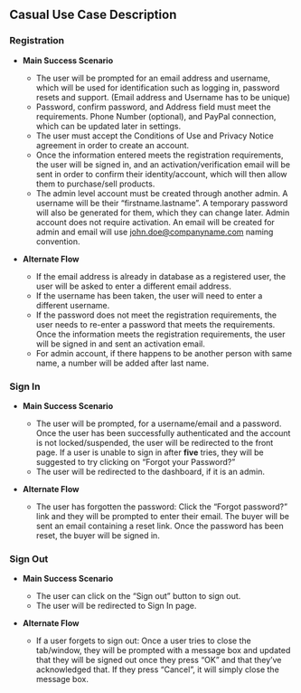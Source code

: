 ## Casual Use Case Description

### Registration

* **Main Success Scenario**
  * The user will be prompted for an email address and username, which will be used for identification such as logging in, password resets and support. (Email address and Username has to be unique)
  * Password, confirm password, and Address field must meet the requirements. Phone Number (optional), and PayPal connection, which can be updated later in settings.
  * The user must accept the Conditions of Use and Privacy Notice agreement in order to create an account. 
  * Once the information entered meets the registration requirements, the user will be signed in, and an activation/verification email will be sent in order to confirm their identity/account, which will then allow them to purchase/sell products.
  * The admin level account must be created through another admin. A username will be their “firstname.lastname”.  A temporary password will also be generated for them, which they can change later. Admin account does not require activation. An email will be created for admin and email will use john.doe@companyname.com naming convention.

* **Alternate Flow**
  * If the email address is already in database as a registered user, the user will be asked to enter a different email address.
  * If the username has been taken, the user will need to enter a different username.
  * If the password does not meet the registration requirements, the user needs to re-enter a password that meets the requirements. Once the information meets the registration requirements, the user will be signed in and sent an activation email.
  * For admin account, if there happens to be another person with same name, a number will be added after last name.

### Sign In

* **Main Success Scenario**
  * The user will be prompted, for a username/email and a password. Once the user has been successfully authenticated and the account is not locked/suspended, the user will be redirected to the front page. If a user is unable to sign in after **five** tries, they will be suggested to try clicking on “Forgot your Password?”
  * The user will be redirected to the dashboard, if it is an admin.
  
* **Alternate Flow**
  * The user has forgotten the password: Click the “Forgot password?” link and they will be prompted to enter their email. The buyer will be sent an email containing a reset link. Once the password has been reset, the buyer will be signed in.
  
### Sign Out

* **Main Success Scenario**
  * The user can click on the “Sign out” button to sign out.
  * The user will be redirected to Sign In page.
  
* **Alternate Flow**
  * If a user forgets to sign out: Once a user tries to close the tab/window, they will be prompted with a message box and updated that they will be signed out once they press “OK” and that they’ve acknowledged that. If they press “Cancel”, it will simply close the message box.
